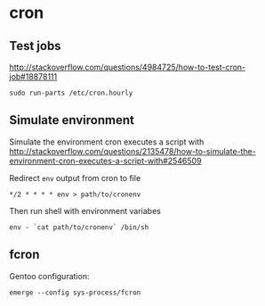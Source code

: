 # cron

## Test jobs

<http://stackoverflow.com/questions/4984725/how-to-test-cron-job#18878111>

    sudo run-parts /etc/cron.hourly

## Simulate environment

Simulate the environment cron executes a script with
<http://stackoverflow.com/questions/2135478/how-to-simulate-the-environment-cron-executes-a-script-with#2546509>

Redirect `env` output from cron to file

    */2 * * * * env > path/to/cronenv

Then run shell with environment variabes

    env - `cat path/to/cronenv` /bin/sh

## fcron

Gentoo configuration:

    emerge --config sys-process/fcron
